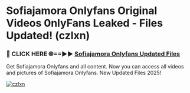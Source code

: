 # Sofiajamora Onlyfans Original Videos 0nlyFans Leaked - Files Updated! (czlxn)

<h3>🔴 CLICK HERE 🌐==►► <a href="https://tinyurl.com/ehrbuxhb" rel="nofollow">Sofiajamora Onlyfans Updated Files</a></h3>

Get Sofiajamora Onlyfans and all content. Now you can access all videos and pictures of Sofiajamora Onlyfans. New Updated Files 2025!

[![czlxn](https://i.imgur.com/lVYEuWS.gif)](https://tinyurl.com/ehrbuxhb)
